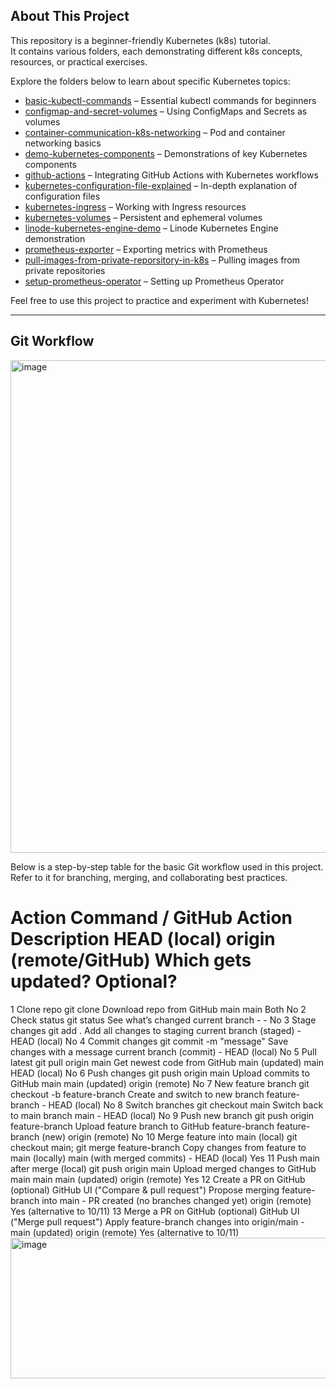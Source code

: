 ## About This Project

This repository is a beginner-friendly Kubernetes (k8s) tutorial.  
It contains various folders, each demonstrating different k8s concepts, resources, or practical exercises.

Explore the folders below to learn about specific Kubernetes topics:

- [basic-kubectl-commands](https://github.com/pal4lyphe/k8s/tree/main/basic-kubectl-commands) – Essential kubectl commands for beginners
- [configmap-and-secret-volumes](https://github.com/pal4lyphe/k8s/tree/main/configmap-and-secret-volumes) – Using ConfigMaps and Secrets as volumes
- [container-communication-k8s-networking](https://github.com/pal4lyphe/k8s/tree/main/container-communication-k8s-networking) – Pod and container networking basics
- [demo-kubernetes-components](https://github.com/pal4lyphe/k8s/tree/main/demo-kubernetes-components) – Demonstrations of key Kubernetes components
- [github-actions](https://github.com/pal4lyphe/k8s/tree/main/github-actions) – Integrating GitHub Actions with Kubernetes workflows
- [kubernetes-configuration-file-explained](https://github.com/pal4lyphe/k8s/tree/main/kubernetes-configuration-file-explained) – In-depth explanation of configuration files
- [kubernetes-ingress](https://github.com/pal4lyphe/k8s/tree/main/kubernetes-ingress) – Working with Ingress resources
- [kubernetes-volumes](https://github.com/pal4lyphe/k8s/tree/main/kubernetes-volumes) – Persistent and ephemeral volumes
- [linode-kubernetes-engine-demo](https://github.com/pal4lyphe/k8s/tree/main/linode-kubernetes-engine-demo) – Linode Kubernetes Engine demonstration
- [prometheus-exporter](https://github.com/pal4lyphe/k8s/tree/main/prometheus-exporter) – Exporting metrics with Prometheus
- [pull-images-from-private-reporsitory-in-k8s](https://github.com/pal4lyphe/k8s/tree/main/pull-images-from-private-reporsitory-in-k8s) – Pulling images from private repositories
- [setup-prometheus-operator](https://github.com/pal4lyphe/k8s/tree/main/setup-prometheus-operator) – Setting up Prometheus Operator

Feel free to use this project to practice and experiment with Kubernetes!

---

## Git Workflow

<img width="1400" height="788" alt="image" src="https://github.com/user-attachments/assets/7d8c1246-53f7-4e5a-bf3f-ba5696e60ad9" />


Below is a step-by-step table for the basic Git workflow used in this project.  
Refer to it for branching, merging, and collaborating best practices.

#	Action	Command / GitHub Action	Description	HEAD (local)	origin (remote/GitHub)	Which gets updated?	Optional?
1	Clone repo	git clone <repo-url>	Download repo from GitHub	main	main	Both	No
2	Check status	git status	See what’s changed	current branch	-	-	No
3	Stage changes	git add .	Add all changes to staging	current branch (staged)	-	HEAD (local)	No
4	Commit changes	git commit -m "message"	Save changes with a message	current branch (commit)	-	HEAD (local)	No
5	Pull latest	git pull origin main	Get newest code from GitHub	main (updated)	main	HEAD (local)	No
6	Push changes	git push origin main	Upload commits to GitHub	main	main (updated)	origin (remote)	No
7	New feature branch	git checkout -b feature-branch	Create and switch to new branch	feature-branch	-	HEAD (local)	No
8	Switch branches	git checkout main	Switch back to main branch	main	-	HEAD (local)	No
9	Push new branch	git push origin feature-branch	Upload feature branch to GitHub	feature-branch	feature-branch (new)	origin (remote)	No
10	Merge feature into main (local)	git checkout main; git merge feature-branch	Copy changes from feature to main (locally)	main (with merged commits)	-	HEAD (local)	Yes
11	Push main after merge (local)	git push origin main	Upload merged changes to GitHub main	main	main (updated)	origin (remote)	Yes
12	Create a PR on GitHub (optional)	GitHub UI ("Compare & pull request")	Propose merging feature-branch into main	-	PR created (no branches changed yet)	origin (remote)	Yes (alternative to 10/11)
13	Merge a PR on GitHub (optional)	GitHub UI ("Merge pull request")	Apply feature-branch changes into origin/main	-	main (updated)	origin (remote)	Yes (alternative to 10/11)<img width="1131" height="225" alt="image" src="https://github.com/user-attachments/assets/37ee652e-a210-486d-948a-421fc38b8adc" />
